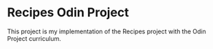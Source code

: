 # Recipes Odin Project

This project is my implementation of the Recipes project with the Odin Project curriculum.